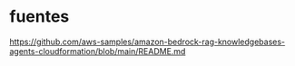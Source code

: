 # fuentes
https://github.com/aws-samples/amazon-bedrock-rag-knowledgebases-agents-cloudformation/blob/main/README.md
